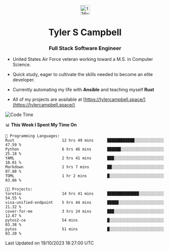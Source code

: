 <p align="center">
<a href="https://www.linkedin.com/in/t36campbell" target="blank"><img align="center" src="https://ik.imagekit.io/t36campbell/Portfolio/linkedin.png.original_m8bbGgPh6.png" alt="t36campbell" height="30" width="30" /></a>
</p>
<h1 align="center">Tyler S Campbell</h1>
<h3 align="center">Full Stack Software Engineer</h3>

* United States Air Force veteran working toward a M.S. in Computer Science.

* Quick study, eager to cultivate the skills needed to become an elite developer.

* Currently automating my life with **Ansible** and teaching myself **Rust**

* All of my projects are available at [https://tylercampbell.space/](https://tylercampbell.space/)

<!--START_SECTION:waka-->
![Code Time](http://img.shields.io/badge/Code%20Time-2%2C905%20hrs%2015%20mins-blue)

📊 **This Week I Spent My Time On** 

```text
💬 Programming Languages: 
Rust                     12 hrs 49 mins      ████████████░░░░░░░░░░░░░   47.59 % 
Python                   6 hrs 46 mins       ██████░░░░░░░░░░░░░░░░░░░   25.18 % 
YAML                     2 hrs 41 mins       ███░░░░░░░░░░░░░░░░░░░░░░   10.01 % 
Markdown                 2 hrs 7 mins        ██░░░░░░░░░░░░░░░░░░░░░░░   07.88 % 
TOML                     1 hr 2 mins         █░░░░░░░░░░░░░░░░░░░░░░░░   03.86 % 

🐱‍💻 Projects: 
toretsu                  14 hrs 41 mins      ██████████████░░░░░░░░░░░   54.55 % 
visa-unified-endpoint    5 hrs 44 mins       █████░░░░░░░░░░░░░░░░░░░░   21.32 % 
cover-for-me             3 hrs 24 mins       ███░░░░░░░░░░░░░░░░░░░░░░   12.67 % 
pytos2-ce                54 mins             █░░░░░░░░░░░░░░░░░░░░░░░░   03.38 % 
pytos                    51 mins             █░░░░░░░░░░░░░░░░░░░░░░░░   03.20 % 
```


 Last Updated on 19/10/2023 18:27:00 UTC
<!--END_SECTION:waka-->
